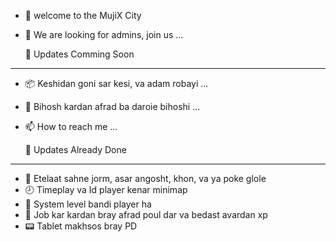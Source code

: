 - 👋 welcome to the MujiX City
- 👀 We are looking for admins, join us ...


  🔄 Updates Comming Soon
----------------------------------------------------
- 📦 Keshidan goni sar kesi, va adam robayi ...
- 💊 Bihosh kardan afrad ba daroie bihoshi ...
- 📫 How to reach me ...


  🔄 Updates Already Done
----------------------------------------------------
- 🔦 Etelaat sahne jorm, asar angosht, khon, va ya poke glole
- 🕗 Timeplay va Id player kenar minimap
- 🥇 System level bandi player ha
- 🔰  Job kar kardan bray afrad poul dar va bedast avardan xp
- 📟 Tablet makhsos bray PD 


